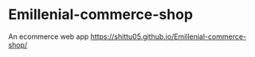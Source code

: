# Emillenial-commerce-shop
An ecommerce web app
https://shittu05.github.io/Emillenial-commerce-shop/
